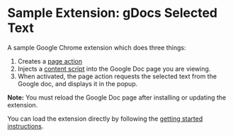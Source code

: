 # Sample Extension: gDocs Selected Text

A sample Google Chrome extension which does three things:

1. Creates a [page action](https://developer.chrome.com/extensions/pageAction)
2. Injects a [content script](https://developer.chrome.com/extensions/content_scripts) into the Google Doc page you are viewing.
3. When activated, the page action requests the selected text from the Google doc, and displays it in the popup.

**Note:** You must reload the Google Doc page after installing or updating the extension.

You can load the extension directly by following the [getting started instructions](https://developer.chrome.com/extensions/getstarted#manifest).
